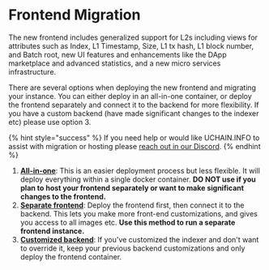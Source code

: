 # Frontend Migration

The new frontend includes generalized support for L2s including views for attributes such as Index, L1 Timestamp, Size, L1 tx hash, L1 block number, and Batch root, new UI features and enhancements like the DApp marketplace and advanced statistics, and a new micro services infrastructure.

There are several options when deploying the new frontend and migrating your instance. You can either deploy in an all-in-one container, or deploy the frontend separately and connect it to the backend for more flexibility. If you have a custom backend (have made significant changes to the indexer etc) please use option 3.

{% hint style="success" %}
If you need help or would like UCHAIN.INFO to assist with migration or hosting please [reach out in our Discord](https://discord.com/invite/uchaininfo).
{% endhint %}

1. [**All-in-one**](all-in-one-container.md): This is an easier deployment process but less flexible. It will deploy everything within a single docker container. **DO NOT use if you plan to host your frontend separately or want to make significant changes to the frontend.**
2. [**Separate frontend**](separate-frontend.md): Deploy the frontend first, then connect it to the backend. This lets you make more front-end customizations, and gives you access to all images etc. **Use this method to run a separate frontend instance.**
3. [**Customized backend**](customized-backend.md): If you've customized the indexer and don't want to override it, keep your previous backend customizations and only deploy the frontend container.
